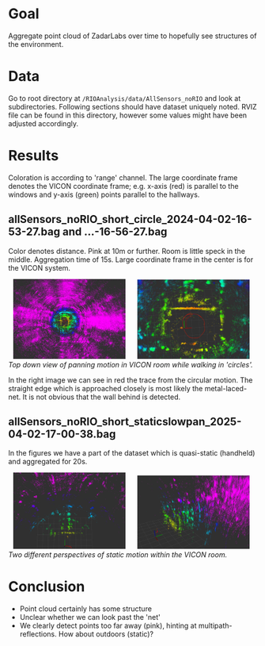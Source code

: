 # Goal
Aggregate point cloud of ZadarLabs over time to hopefully see structures of the environment.

# Data
Go to root directory at `/RIOAnalysis/data/AllSensors_noRIO` and look at subdirectories. Following sections should have dataset uniquely noted.
RVIZ file can be found in this directory, however some values might have been adjusted accordingly.

# Results
Coloration is according to 'range' channel.
The large coordinate frame denotes the VICON coordinate frame; e.g. x-axis (red) is parallel to the windows and y-axis (green) points parallel to the hallways.
## allSensors_noRIO_short_circle_2024-04-02-16-53-27.bag and ...-16-56-27.bag
Color denotes distance. Pink at 10m or further. Room is little speck in the middle. Aggregation time of 15s. Large coordinate frame in the center is for the VICON system.
<p>
    <img src="Circular_topdown_far.png" alt="Top-down view of panning motion" hspace="10" width="45%">
    <img src="Circular_topdown_near.png" alt="Top-down view of panning motion close-up" hspace="10" width="45%">
    <br>
    <em>Top down view of panning motion in VICON room while walking in 'circles'.</em>
</p>

In the right  image we can see in red the trace from the circular motion. The straight edge which is approached closely is most likely the metal-laced-net. It is not obvious that the wall behind is detected.

## allSensors_noRIO_short_staticslowpan_2025-04-02-17-00-38.bag
In the figures we have a part of the dataset which is quasi-static (handheld) and aggregated for 20s.
<p>
    <img src="Static_topdown.png" alt="Top-down view of static motion" hspace="10" width="45%">
    <img src="Static_3D.png" alt="3D view of static motion" hspace="10" width="45%">
    <br>
    <em>Two different perspectives of static motion within the VICON room.</em>
</p>

# Conclusion
- Point cloud certainly has some structure
- Unclear whether we can look past the 'net'
- We clearly detect points too far away (pink), hinting at multipath-reflections. How about outdoors (static)?